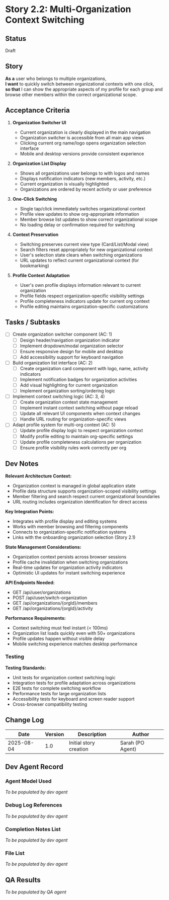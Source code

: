 # Story 2.2: Multi-Organization Context Switching

## Status
Draft

## Story
**As a** user who belongs to multiple organizations,  
**I want** to quickly switch between organizational contexts with one click,  
**so that** I can show the appropriate aspects of my profile for each group and browse other members within the correct organizational scope.

## Acceptance Criteria

1. **Organization Switcher UI**
   - Current organization is clearly displayed in the main navigation
   - Organization switcher is accessible from all main app views
   - Clicking current org name/logo opens organization selection interface
   - Mobile and desktop versions provide consistent experience

2. **Organization List Display**
   - Shows all organizations user belongs to with logos and names
   - Displays notification indicators (new members, activity, etc.)
   - Current organization is visually highlighted
   - Organizations are ordered by recent activity or user preference

3. **One-Click Switching**
   - Single tap/click immediately switches organizational context
   - Profile view updates to show org-appropriate information
   - Member browse list updates to show correct organizational scope
   - No loading delay or confirmation required for switching

4. **Context Preservation**
   - Switching preserves current view type (Card/List/Modal view)
   - Search filters reset appropriately for new organizational context
   - User's selection state clears when switching organizations
   - URL updates to reflect current organizational context (for bookmarking)

5. **Profile Context Adaptation**
   - User's own profile displays information relevant to current organization
   - Profile fields respect organization-specific visibility settings
   - Profile completeness indicators update for current org context
   - Profile editing maintains organization-specific customizations

## Tasks / Subtasks

- [ ] Create organization switcher component (AC: 1)
  - [ ] Design header/navigation organization indicator
  - [ ] Implement dropdown/modal organization selector
  - [ ] Ensure responsive design for mobile and desktop
  - [ ] Add accessibility support for keyboard navigation

- [ ] Build organization list interface (AC: 2)
  - [ ] Create organization card component with logo, name, activity indicators
  - [ ] Implement notification badges for organization activities
  - [ ] Add visual highlighting for current organization
  - [ ] Implement organization sorting/ordering logic

- [ ] Implement context switching logic (AC: 3, 4)
  - [ ] Create organization context state management
  - [ ] Implement instant context switching without page reload
  - [ ] Update all relevant UI components when context changes
  - [ ] Handle URL routing for organization-specific views

- [ ] Adapt profile system for multi-org context (AC: 5)
  - [ ] Update profile display logic to respect organization context
  - [ ] Modify profile editing to maintain org-specific settings
  - [ ] Update profile completeness calculations per organization
  - [ ] Ensure profile visibility rules work correctly per org

## Dev Notes

**Relevant Architecture Context:**
- Organization context is managed in global application state
- Profile data structure supports organization-scoped visibility settings
- Member filtering and search respect current organizational boundaries
- URL routing includes organization identification for direct access

**Key Integration Points:**
- Integrates with profile display and editing systems
- Works with member browsing and filtering components
- Connects to organization-specific notification systems
- Links with the onboarding organization selection (Story 2.1)

**State Management Considerations:**
- Organization context persists across browser sessions
- Profile cache invalidation when switching organizations
- Real-time updates for organization activity indicators
- Optimistic UI updates for instant switching experience

**API Endpoints Needed:**
- GET /api/user/organizations
- POST /api/user/switch-organization
- GET /api/organizations/{orgId}/members
- GET /api/organizations/{orgId}/activity

**Performance Requirements:**
- Context switching must feel instant (< 100ms)
- Organization list loads quickly even with 50+ organizations
- Profile updates happen without visible delay
- Mobile switching experience matches desktop performance

### Testing
**Testing Standards:**
- Unit tests for organization context switching logic
- Integration tests for profile adaptation across organizations
- E2E tests for complete switching workflow
- Performance tests for large organization lists
- Accessibility tests for keyboard and screen reader support
- Cross-browser compatibility testing

## Change Log

| Date | Version | Description | Author |
|------|---------|-------------|---------|
| 2025-08-04 | 1.0 | Initial story creation | Sarah (PO Agent) |

## Dev Agent Record

### Agent Model Used
_To be populated by dev agent_

### Debug Log References
_To be populated by dev agent_

### Completion Notes List
_To be populated by dev agent_

### File List
_To be populated by dev agent_

## QA Results
_To be populated by QA agent_